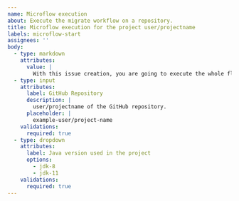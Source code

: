 ```yaml
---
name: Microflow execution
about: Execute the migrate workflow on a repository.
title: Microflow execution for the project user/projectname
labels: microflow-start
assignees: ''
body:
  - type: markdown
    attributes:
      value: |
        With this issue creation, you are going to execute the whole flow in the input project
  - type: input
    attributes:
      label: GitHub Repository
      description: |
        user/projectname of the GitHub repository.
      placeholder: |
        example-user/project-name
    validations:
      required: true
  - type: dropdown
    attributes:
      label: Java version used in the project
      options:
        - jdk-8
        - jdk-11
    validations:
      required: true
---
```



